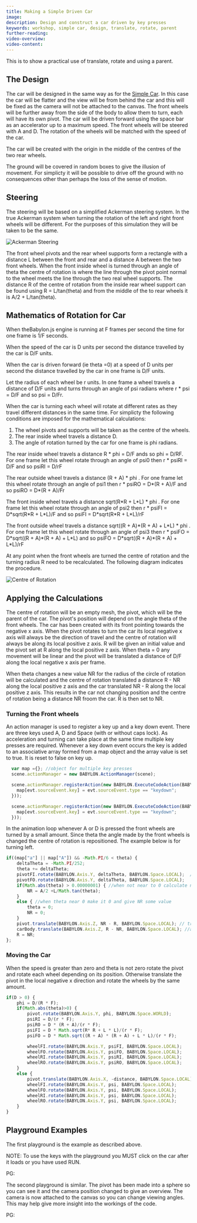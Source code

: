 ```yaml
---
title: Making a Simple Driven Car
image:
description: Design and construct a car driven by key presses
keywords: workshop, simple car, design, translate, rotate, parent
further-reading:
video-overview:
video-content:
---
```


This is to show a practical use of translate, rotate and using a parent.

## The Design

The car will be designed in the same way as for the [Simple Car](/guidedLearning/workshop/Car_Path). In this case the car will be flatter and the view will be from behind
the car and this will be fixed as the camera will not be attached to the canvas. The front wheels will be further away from the side of the body
to allow them to turn, each will have its own pivot. The car will be driven forward using the space bar as an accelerator up to a maximum speed.
The front wheels will be steered with A and D. The rotation of the wheels will be matched with the speed of the car.

The car will be created with the origin in the middle of the centres of the two rear wheels.

The ground will be covered in random boxes to give the illusion of movement. For simplicty it will be possible to drive off the ground with
no consequences other than perhaps the loss of the sense of motion.

## Steering

The steering will be based on a simplified Ackerman steering system. In the true Ackerman system when turning
the rotation of the left and right front wheels will be different. For the purposes of this simulation they will
be taken to be the same.

![Ackerman Steering](/img/samples/ackerman.jpg)

The front wheel pivots and the rear wheel supports form a rectangle with a distance L between the front and rear and a distance A
between the two front wheels. When the front inside wheel is turned through an angle of theta the centre of rotation is where the
line through the pivot point normal to the wheel meets the line through the two real wheel supports.
The distance R of the centre of rotation from the inside rear wheel support can be found using R = L/tan(theta) and from the middle
of the to rear wheels it is A/2 + L/tan(theta).

## Mathematics of Rotation for Car

When theBabylon.js engine is running at F frames per second the time for one frame is 1/F seconds.

When the speed of the car is D units per second the distance travelled by the car is D/F units.

When the car is driven forward (ie theta =0) at a speed of D units per second the distance travelled by the car in one frame is D/F units.

Let the radius of each wheel be r units. In one frame a wheel travels a distance of D/F units and turns through an angle of psi radians
where r * psi = D/F and so psi = D/Fr.


When the car is turning each wheel will rotate at different rates as they travel different distances in the same time. For simplicty the following
conditions are imposed for the mathematical calculations:

1. The wheel pivots and supports will be taken as the centre of the wheels.
2. The rear inside wheel travels a distance D.
3. The angle of rotation turned by the car for one frame is phi radians.

The rear inside wheel travels a distance R * phi = D/F ands so phi = D/RF.
For one frame let this wheel rotate through an angle of psi0 then
r * psiRI = D/F and so psiRI = D/rF

The rear outside wheel travels a distance (R + A) * phi .
For one frame let this wheel rotate through an angle of psi1 then
r * psiRO = D\*(R + A)/F and so psiRO = D*(R + A)/Fr

The front inside wheel travels a distance sqrt(R\*R + L\*L) * phi .
For one frame let this wheel rotate through an angle of psi2 then
r * psiFI =  D\*sqrt(R\*R + L\*L)/F and so psiFI = D*sqrt(R\*R + L\*L)/rF

The front outside wheel travels a distance sqrt((R + A)\*(R + A) + L\*L) * phi .
For one frame let this wheel rotate through an angle of psi3 then
r * psiFO =  D\*sqrt((R + A)\*(R + A) + L\*L) and so psiFO = D\*sqrt((R + A)\*(R + A) + L\*L)/rF

At any point when the front wheels are turned the centre of rotation and the turning radius R need to be recalculated.
The following diagram indicates the procedure.

![Centre of Rotation](/img/samples/car3.jpg)

## Applying the Calculations

The centre of rotation will be an empty mesh, the pivot, which will be the parent of the car. The pivot's position
will depend on the angle theta of the front wheels. The car has been created with its front pointing towards the negative x axis.
When the pivot rotates to turn the car its local negative x axis will always be the direction of travel and the centre of rotation
will always be along its local positive z axis.
R will be given an initial value and the pivot set at R along the local positive z axis. When theta = 0 any movement will be linear and the pivot will
be translated a distance of D/F along the local negative x axis per frame.

When theta changes a new value NR for the radius of the circle of rotation will be calculated and the centre of rotation translated a distance
R - NR along the local positive z axis and the car translated NR - R along the local positive z axis. This results in the car not changing position
and the centre of rotation being a distance NR froom the car. R is then set to NR.

### Turning the Front wheels

An action manager is used to register a key up and a key down event. There are three keys used A, D and Space (with or without caps lock).
As acceleration and turning can take place at the same time multiple key presses are required. Whenever a key down event occurs the key is added to
an associative array formed from a map object and the array value is set to true. It is reset to false on key up.

```javascript
  var map ={}; //object for multiple key presses
  scene.actionManager = new BABYLON.ActionManager(scene);

  scene.actionManager.registerAction(new BABYLON.ExecuteCodeAction(BABYLON.ActionManager.OnKeyDownTrigger, function (evt) {
    map[evt.sourceEvent.key] = evt.sourceEvent.type == "keydown";
  }));

  scene.actionManager.registerAction(new BABYLON.ExecuteCodeAction(BABYLON.ActionManager.OnKeyUpTrigger, function (evt) {
    map[evt.sourceEvent.key] = evt.sourceEvent.type == "keydown";
  }));
```

In the animation loop whenever A or D is pressed the front wheels are turned by a small amount. Since theta the angle made by the front wheels
is changed the centre of rotation is repositioned. The example below is for turning left.

```javascript
if((map["a"] || map["A"]) && -Math.PI/6 < theta) {
	deltaTheta = -Math.PI/252;
	theta += deltaTheta;
	pivotFI.rotate(BABYLON.Axis.Y, deltaTheta, BABYLON.Space.LOCAL);  //turn front wheels
	pivotFO.rotate(BABYLON.Axis.Y, deltaTheta, BABYLON.Space.LOCAL);
	if(Math.abs(theta) > 0.00000001) { //when not near to 0 calculate new radius of rotation
		NR = A/2 +L/Math.tan(theta);
	}
	else { //when theta near 0 make it 0 and give NR some value
		theta = 0;
		NR = 0;
	}
	pivot.translate(BABYLON.Axis.Z, NR - R, BABYLON.Space.LOCAL); // translate pivot to centre of rotation from current position
	carBody.translate(BABYLON.Axis.Z, R - NR, BABYLON.Space.LOCAL); //as this translation will move the car translate it back to where it was
	R = NR;
};
```

### Moving the Car

When the speed is greater than zero and theta is not zero rotate the pivot and rotate each wheel depending on its position. Otherwise translate the pivot in the local negative x direction
and rotate the wheels by the same amount.

```javascript
if(D > 0) {
	phi = D/(R * F);
	if(Math.abs(theta)>0) {
	 	pivot.rotate(BABYLON.Axis.Y, phi, BABYLON.Space.WORLD);
		psiRI = D/(r * F);
		psiRO = D * (R + A)/(r * F);
		psiFI = D * Math.sqrt(R* R + L * L)/(r * F);
		psiFO = D * Math.sqrt((R + A) * (R + A) + L * L)/(r * F);

		wheelFI.rotate(BABYLON.Axis.Y, psiFI, BABYLON.Space.LOCAL);
		wheelFO.rotate(BABYLON.Axis.Y, psiFO, BABYLON.Space.LOCAL);
		wheelRI.rotate(BABYLON.Axis.Y, psiRI, BABYLON.Space.LOCAL);
		wheelRO.rotate(BABYLON.Axis.Y, psiRO, BABYLON.Space.LOCAL);
 	}
 	else {
	 	pivot.translate(BABYLON.Axis.X, -distance, BABYLON.Space.LOCAL);
		wheelFI.rotate(BABYLON.Axis.Y, psi, BABYLON.Space.LOCAL);
		wheelFO.rotate(BABYLON.Axis.Y, psi, BABYLON.Space.LOCAL);
		wheelRI.rotate(BABYLON.Axis.Y, psi, BABYLON.Space.LOCAL);
		wheelRO.rotate(BABYLON.Axis.Y, psi, BABYLON.Space.LOCAL);
 	}
}
```

## Playground Examples

The first playground is the example as described above.

NOTE: To use the keys with the playground you MUST click on the car after it loads or you have used RUN.

PG: <Playground id="#102TBD#31" title="Driven Car" description="View behind the car."/>

The second playground is similar. The pivot has been made into a sphere so you can see it and the camera position changed to give
an overview. The camera is now attached to the canvas so you can change viewing angles. This may help give more insight into
the workings of the code.

PG: <Playground id="#102TBD#33" title="Driven Car Overview" description="Visible pivot and flexible camera view"/>
